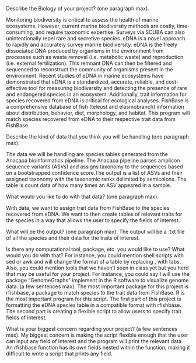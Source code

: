 Describe the Biology of your project? (one paragraph max).

Monitoring biodiversity is critical to assess the health of marine ecosystems. However, current marine biodiversity methods are costly, time-consuming, and require taxonomic expertise. Surveys via SCUBA can also unintentionally repel rare and secretive species. eDNA is a novel approach to rapidly and accurately survey marine biodiversity. eDNA is the freely dissociated DNA produced by organisms in the environment from processes such as waste removal (i.e. metabolic waste) and reproduction (i.e. external fertilization). This remnant DNA can then be filtered and sequenced to reconstruct the community of organisms present in the environment. Recent studies of eDNA in marine ecosystems have demonstrated that eDNA is a standardized, accurate, reliable, and cost-effective tool for measuring biodiversity and detecting the presence of rare and endangered species in an ecosystem. Additionally, trait information for species recovered from eDNA is critical for ecological analyses.  FishBase is a comprehensive database of fish (teleost and elasmobranch) information about distribution, behavior, diet, morphology, and habitat. This program will match species recovered from eDNA to their respective trait data from FishBase.


Describe the kind of data that you think you will be handling (one paragraph max).

The data we will be handling are species tables generated from the Anacapa bioinformatics pipeline. The Anacapa pipeline parses amplicon sequence variants (ASVs) and assigns taxonomy to the sequences based on a bootstrapped confidence score.The output is a list of ASVs and their assigned taxonomy with the taxonomic ranks delimited by semicolons. The table is count data of how many times an ASV appeared in a sample.  


What would you like to do with that data? (one paragraph max).

With data, we want to assign trait data from FishBase to the species recovered from eDNA. We want to then create tables of relevant traits for the species in a way that allows the user to specify the fields of interest.


What will be the output? (one paragraph max).
The output will be a .txt file of all the species and their data for the traits of interest. 

Is there any computational tool, package, etc. you would like to use? What would you do with that? For instance, you could mention shell scripts with sed or awk and will change the format of a table by replacing , with tabs. Also, you could mention tools that we haven’t seen in class yet but you herd that may be useful for your project. For instance, you could say I will use the package “GenomeGraphs” implement in the R software to visualize genome data. (a few sentences max).
The most important package for this project is rfishbase, a package to match species to the trait data from FishBase. R is the most important program for this script. The first part of this project is formatting the eDNA species table in a compatible format with rfishbase. The second part is creating a flexible script to allow users to specify trait fields of interest. 

What is your biggest concern regarding your project? (a few sentences max).
My biggest concern is making the script flexible enough that the user can input any field of interest and the program will print the relevant data. An rfishbase function has its own fields nested within the function, making it difficult to write a script that prints any field. 
